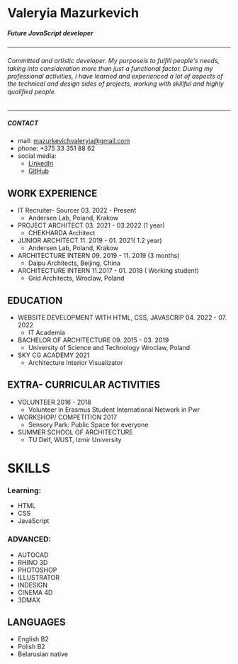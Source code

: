 # Valeryia Mazurkevich
##### Future JavaScript developer
********* 
###### Committed and artistic developer. My purposeis to fulﬁll people's needs, taking into consideration more than just a functional factor. During my professional activities, I have learned and experienced a lot of aspects of the technical and design sides of projects, working with skillful and highly qualiﬁed people. 
********* 
##### CONTACT
* mail: mazurkevichvaleryia@gmail.com
* phone: +375 33 351 88 62
* social media: 
  + [LinkedIn](https://www.linkedin.com/in/valeryia-mazurkevich/)
  + [GitHub](https://github.com/ValeryiaMaz)

## WORK EXPERIENCE
* IT Recruiter- Sourcer 03. 2022 - Present
   + Andersen Lab, Poland, Krakow
* PROJECT ARCHITECT   03. 2021 - 03.2022 (1 year)
   + CHEKHARDA Architect
* JUNIOR ARCHITECT   11. 2019 - 01. 2021( 1.2 year)
   + Andersen Lab, Poland, Krakow
* ARCHITECTURE INTERN  09. 2019 - 11. 2019 (3 months)
   + Daipu Architects, Beijing, China
* ARCHITECTURE INTERN  11.2017 - 01. 2018 ( Working student)
   + Grid Architects, Wroclaw, Poland
## EDUCATION
* WEBSITE DEVELOPMENT WITH HTML, CSS, JAVASCRIP 04. 2022 - 07. 2022
   + IT Academia
* BACHELOR OF ARCHITECTURE   09. 2015 - 03. 2019
   + University of Science and Technology Wroclaw, Poland
* SKY CG ACADEMY  2021
   + Architecture Interior Visualizator
## EXTRA- CURRICULAR ACTIVITIES
* VOLUNTEER   2016 - 2018
   + Volunteer in Erasmus Student International Network in Pwr
* WORKSHOP/ COMPETITION   2017
   + Sensory Park: Public Space for everyone
* SUMMER SCHOOL OF ARCHITECTURE
   + TU Delf, WUST, Izmir University
# SKILLS
### Learning:
* HTML
* CSS
* JavaScript
### ADVANCED:
* AUTOCAD
* RHINO 3D
* PHOTOSHOP
* ILLUSTRATOR
* INDESIGN
* CINEMA 4D
* 3DMAX
## LANGUAGES
* English B2
* Polish B2
* Belarusian native
